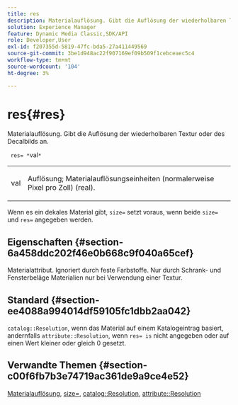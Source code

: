 ```yaml
---
title: res
description: Materialauflösung. Gibt die Auflösung der wiederholbaren Textur oder des Decalbilds an.
solution: Experience Manager
feature: Dynamic Media Classic,SDK/API
role: Developer,User
exl-id: f207355d-5819-47fc-bda5-27a411449569
source-git-commit: 3be1d948ac22f907169ef09b509f1cebceaec5c4
workflow-type: tm+mt
source-wordcount: '104'
ht-degree: 3%

---
```


# res{#res}

Materialauflösung. Gibt die Auflösung der wiederholbaren Textur oder des Decalbilds an.

` res= *`val`*`

<table id="simpletable_2004B804D46E43C090E59BBFF8144598"> 
 <tr class="strow"> 
  <td class="stentry"> <p> <span class="varname"> val </span> </p> </td> 
  <td class="stentry"> <p>Auflösung; Materialauflösungseinheiten (normalerweise Pixel pro Zoll) (real). </p> </td> 
 </tr> 
</table>

Wenn es ein dekales Material gibt, `size=` setzt voraus, wenn beide `size=` und `res=` angegeben werden.

## Eigenschaften {#section-6a458ddc202f46e0b668c9f040a65cef}

Materialattribut. Ignoriert durch feste Farbstoffe. Nur durch Schrank- und Fensterbeläge Materialien nur bei Verwendung einer Textur.

## Standard {#section-ee4088a994014df59105fc1dbb2aa042}

`catalog::Resolution`, wenn das Material auf einem Katalogeintrag basiert, andernfalls `attribute::Resolution`, wenn `res= is` nicht angegeben oder auf einen Wert kleiner oder gleich 0 gesetzt.

## Verwandte Themen {#section-c00f6fb7b3e74719ac361de9a9ce4e52}

[Materialauflösung](../../../../../ir-api/http-protocol/image-rendering-api-ref/c-ir-http-protocol-ref/c-ir-http-protocol-syntax-and-features/c-ir-vignettes/c-ir-material-resolution.md#concept-f60103c64e324e2cae78bd76dfb4de8b), [size=](../../../../../ir-api/http-protocol/image-rendering-api-ref/c-ir-http-protocol-ref/c-ir-http-protocol-command-reference/r-ir-http-size.md#reference-1220d6fbcde4479aba91de7adacdc988), [catalog::Resolution](../../../../../ir-api/material-cat/image-rendering-api-ref/c-ir-material-catalog/c-ir-material-data-reference/r-ir-resolution-dataref.md#reference-6a2d64c2d72b438fade58a3391569da7), [attribute::Resolution](../../../../../ir-api/material-cat/image-rendering-api-ref/c-ir-material-catalog/c-ir-attributes-reference/r-ir-resolution.md#reference-09fe14e6bfbf4db6b7f4369fffecc806)

